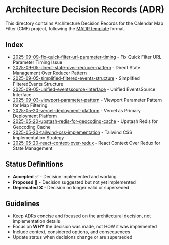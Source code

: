# Architecture Decision Records (ADR)

This directory contains Architecture Decision Records for the Calendar Map Filter (CMF) project, following the [MADR template](https://adr.github.io/madr/) format.

## Index

-   [2025-09-09-fix-quick-filter-url-parameter-timing](2025-09-09-fix-quick-filter-url-parameter-timing.md) - Fix Quick Filter URL Parameter Timing Issue
-   [2025-09-05-direct-state-over-reducer-pattern](2025-09-05-direct-state-over-reducer-pattern.md) - Direct State Management Over Reducer Pattern
-   [2025-09-05-simplified-filtered-events-structure](2025-09-05-simplified-filtered-events-structure.md) - Simplified FilteredEvents Structure
-   [2025-09-05-unified-eventssource-interface](2025-09-05-unified-eventssource-interface.md) - Unified EventsSource Interface
-   [2025-09-03-viewport-parameter-pattern](2025-09-03-viewport-parameter-pattern.md) - Viewport Parameter Pattern for Map Filtering
-   [2025-05-20-vercel-deployment-platform](2025-05-20-vercel-deployment-platform.md) - Vercel as Primary Deployment Platform
-   [2025-05-20-upstash-redis-for-geocoding-cache](2025-05-20-upstash-redis-for-geocoding-cache.md) - Upstash Redis for Geocoding Cache
-   [2025-05-20-tailwind-css-implementation](2025-05-20-tailwind-css-implementation.md) - Tailwind CSS Implementation Strategy
-   [2025-05-20-react-context-over-redux](2025-05-20-react-context-over-redux.md) - React Context Over Redux for State Management

## Status Definitions

-   **Accepted** ✅ - Decision implemented and working
-   **Proposed** 🤔 - Decision suggested but not yet implemented
-   **Deprecated** ❌ - Decision no longer valid or superseded

## Guidelines

-   Keep ADRs concise and focused on the architectural decision, not implementation details
-   Focus on **WHY** the decision was made, not HOW it was implemented
-   Include context, considered options, and consequences
-   Update status when decisions change or are superseded
